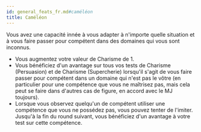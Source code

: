 ```yaml
---
id: general_feats_fr.md#caméléon
title: Caméléon
---
```


Vous avez une capacité innée à vous adapter à n'importe quelle situation et à vous faire passer pour compétent dans des domaines qui vous sont inconnus.

* Vous augmentez votre valeur de Charisme de 1.
* Vous bénéficiez d'un avantage sur tous vos tests de Charisme (Persuasion) et de Charisme (Supercherie) lorsqu'il s'agit de vous faire passer pour compétent dans un domaine qui n'est pas le vôtre (en particulier pour une compétence que vous ne maîtrisez pas, mais cela peut se faire dans d'autres cas de figure, en accord avec le MJ toujours).
* Lorsque vous observez quelqu'un de compétent utiliser une compétence que vous ne possédez pas, vous pouvez tenter de l'imiter. Jusqu'à la fin du round suivant, vous bénéficiez d'un avantage à votre test sur cette compétence.

